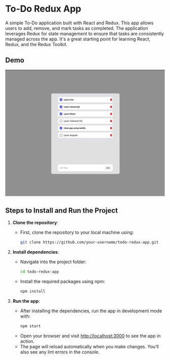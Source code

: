 # To-Do Redux App

A simple To-Do application built with React and Redux. This app allows users to add, remove, and mark tasks as completed. The application leverages Redux for state management to ensure that tasks are consistently managed across the app. It's a great starting point for learning React, Redux, and the Redux Toolkit.

## Demo

![To-Do Redux App Screenshot](screenshot/image.png)

## Steps to Install and Run the Project

1. **Clone the repository**:
   - First, clone the repository to your local machine using:
     ```bash
     git clone https://github.com/your-username/todo-redux-app.git
     ```

2. **Install dependencies**:
   - Navigate into the project folder:
     ```bash
     cd todo-redux-app
     ```
   - Install the required packages using npm:
     ```bash
     npm install
     ```

3. **Run the app**:
   - After installing the dependencies, run the app in development mode with:
     ```bash
     npm start
     ```
   - Open your browser and visit [http://localhost:3000](http://localhost:3000) to see the app in action.
   - The page will reload automatically when you make changes. You’ll also see any lint errors in the console.
